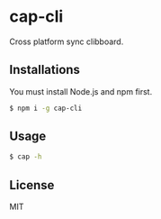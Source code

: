 # cap-cli

Cross platform sync clibboard.

## Installations

You must install Node.js and npm first.

```bash
$ npm i -g cap-cli
```

## Usage

```bash
$ cap -h
```


## License

MIT

